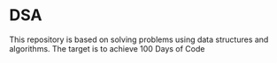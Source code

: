 # DSA
This repository is based on solving problems using data structures and algorithms.
The target is to achieve 100 Days of Code

